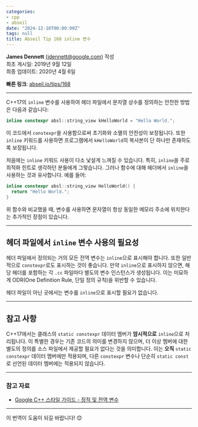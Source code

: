 ```yaml
---
categories:
- cpp
- abseil
date: "2024-12-10T00:00:00Z"
tags: null
title: Abseil Tip 168 inline 변수
---
```



**James Dennett** [(jdennett@google.com)](mailto:jdennett@google.com) 작성  
최초 게시일: 2019년 9월 12일  
최종 업데이트: 2020년 4월 6일  

**빠른 링크**: [abseil.io/tips/168](https://abseil.io/tips/168)

---

C++17의 `inline` 변수를 사용하여 헤더 파일에서 문자열 상수를 정의하는 안전한 방법은 다음과 같습니다:

```cpp
inline constexpr absl::string_view kHelloWorld = "Hello World.";
```

이 코드에서 `constexpr`을 사용함으로써 초기화와 소멸의 안전성이 보장됩니다. 또한 `inline` 키워드를 사용하면 프로그램에서 `kHelloWorld`의 복사본이 단 하나만 존재하도록 보장됩니다.

처음에는 `inline` 키워드 사용이 다소 낯설게 느껴질 수 있습니다. 특히, `inline`을 주로 최적화 힌트로 생각하던 분들에게 그렇습니다. 그러나 함수에 대해 헤더에서 `inline`을 사용하는 것과 유사합니다. 예를 들어:

```cpp
inline constexpr absl::string_view HelloWorld() {
  return "Hello World.";
}
```

위 함수와 비교했을 때, 변수를 사용하면 문자열이 항상 동일한 메모리 주소에 위치한다는 추가적인 장점이 있습니다.

---

## 헤더 파일에서 `inline` 변수 사용의 필요성

헤더 파일에서 정의되는 거의 모든 전역 변수는 `inline`으로 표시해야 합니다. 또한 일반적으로 `constexpr`로도 표시하는 것이 좋습니다. 만약 `inline`으로 표시하지 않으면, 해당 헤더를 포함하는 각 `.cc` 파일마다 별도의 변수 인스턴스가 생성됩니다. 이는 미묘하게 ODR(One Definition Rule, 단일 정의 규칙)을 위반할 수 있습니다.

헤더 파일이 아닌 곳에서는 변수를 `inline`으로 표시할 필요가 없습니다.

---

## 참고 사항

C++17에서는 클래스의 `static constexpr` 데이터 멤버가 **암시적으로** `inline`으로 처리됩니다. 이 특별한 경우는 기존 코드의 의미를 변경하지 않으며, 더 이상 멤버에 대한 별도의 정의를 소스 파일에서 제공할 필요가 없다는 것을 의미합니다. 이는 **오직** `static constexpr` 데이터 멤버에만 적용되며, 다른 `constexpr` 변수나 단순히 `static const`로 선언된 데이터 멤버에는 적용되지 않습니다.

---

### 참고 자료

* [Google C++ 스타일 가이드 - 정적 및 전역 변수](https://google.github.io/styleguide/cppguide.html#Static_and_Global_Variables)

---

이 번역이 도움이 되길 바랍니다! 😊